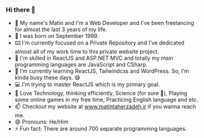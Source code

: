 ### Hi there 👋

- 👦 My name's Matin and I'm a Web Developer and I've been freelancing for almost the last 3 years of my life.
- 🎂 I was born on September 1999.
- ⌨️ I'm currently focused on a Private Repository and I've dedicated almost all of my work time to this private website project.
- 🔭 I'm skilled in ReactJS and ASP.NET MVC and totally my main programming languages are JavaScript and CSharp. 
- 🌱 I’m currently learning ReactJS, Tailwindcss and WordPress. So, I'm kinda busy these days. 😅
- 💻 I'm trying to master ReactJS which is my primary goal.
- 🤔 Love Technology, thinking efficiently, Science (for sure 🔭), Playing some online games in my free time, Practicing English language and etc.
- 📫 Checkout my website at www.matintaherzadeh.ir if you wanna reach me.
- 😄 Pronouns: He/Him
- ⚡ Fun fact: There are around 700 separate programming languages.
